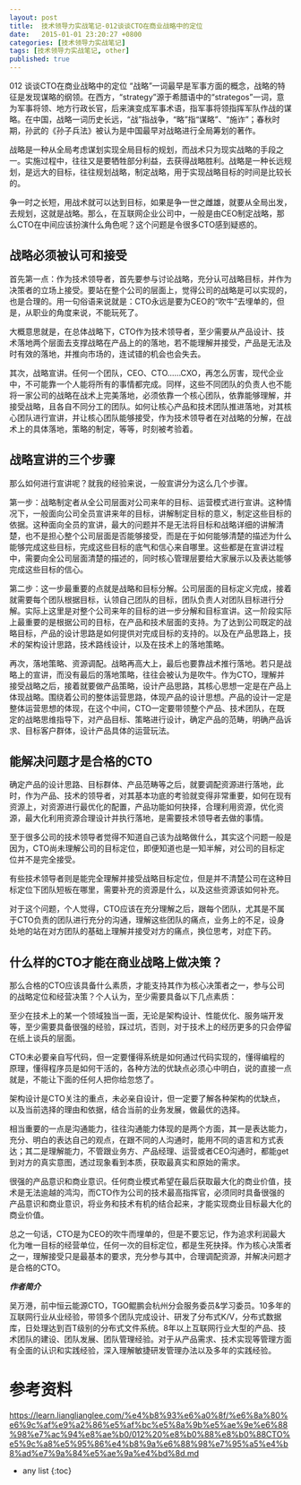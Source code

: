 ```yaml
---
layout: post
title:  技术领导力实战笔记-012谈谈CTO在商业战略中的定位
date:   2015-01-01 23:20:27 +0800
categories: [技术领导力实战笔记]
tags: [技术领导力实战笔记, other]
published: true
---
```




012 谈谈CTO在商业战略中的定位
“战略”一词最早是军事方面的概念，战略的特征是发现谋略的纲领。在西方，“strategy”源于希腊语中的“strategos”一词，意为军事将领、地方行政长官，后来演变成军事术语，指军事将领指挥军队作战的谋略。在中国，战略一词历史长远，“战”指战争，“略”指“谋略”、“施诈”；春秋时期，孙武的《孙子兵法》被认为是中国最早对战略进行全局筹划的著作。

战略是一种从全局考虑谋划实现全局目标的规划，而战术只为现实战略的手段之一。实施过程中，往往又是要牺牲部分利益，去获得战略胜利。战略是一种长远规划，是远大的目标，往往规划战略，制定战略，用于实现战略目标的时间是比较长的。

争一时之长短，用战术就可以达到目标，如果是争一世之雌雄，就要从全局出发，去规划，这就是战略。那么，在互联网企业公司中，一般是由CEO制定战略，那么CTO在中间应该扮演什么角色呢？这个问题是令很多CTO感到疑惑的。

## 战略必须被认可和接受

首先第一点：作为技术领导者，首先要参与讨论战略，充分认可战略目标，并作为决策者的立场上接受。要站在整个公司的层面上，觉得公司的战略是可以实现的，也是合理的。用一句俗语来说就是：CTO永远是要为CEO的“吹牛”去埋单的，但是，从职业的角度来说，不能玩死了。

大概意思就是，在总体战略下，CTO作为技术领导者，至少需要从产品设计、技术落地两个层面去支撑战略在产品上的的落地，若不能理解并接受，产品是无法及时有效的落地，并推向市场的，连试错的机会也会失去。

其次，战略宣讲。任何一个团队，CEO、CTO……CXO，再怎么厉害，现代企业中，不可能靠一个人能将所有的事情都完成。同样，这些不同团队的负责人也不能将一家公司的战略在战术上完美落地，必须依靠一个核心团队，依靠能够理解，并接受战略，且各自不同分工的团队。如何让核心产品和技术团队推进落地，对其核心团队进行宣讲，并让核心团队能够接受，作为技术领导者在对战略的分解，在战术上的具体落地，策略的制定，等等，时刻被考验着。

## 战略宣讲的三个步骤

那么如何进行宣讲呢？就我的经验来说，一般宣讲分为这么几个步骤。

第一步：战略制定者从全公司层面对公司来年的目标、运营模式进行宣讲。这种情况下，一般面向公司全员宣讲来年的目标，讲解制定目标的意义，制定这些目标的依据。这种面向全员的宣讲，最大的问题并不是无法将目标和战略详细的讲解清楚，也不是担心整个公司层面是否能够接受，而是在于如何能够清楚的描述为什么能够完成这些目标，完成这些目标的底气和信心来自哪里。这些都是在宣讲过程中，需要向全公司层面清楚的描述的，同时核心管理层要给大家展示以及表达能够完成这些目标的信心。

第二步：这一步最重要的点就是战略和目标分解。公司层面的目标定义完成，接着就需要每个团队根据目标，认领自己团队的目标，团队负责人对团队目标进行分解。实际上这里是对整个公司来年的目标的进一步分解和目标宣讲。这一阶段实际上最重要的是根据公司的目标，在产品和技术层面的支持。为了达到公司既定的战略目标，产品的设计思路是如何提供对完成目标的支持的。以及在产品思路上，技术的架构设计思路，技术路线设计，以及在技术上的落地策略。

再次，落地策略、资源调配。战略再高大上，最后也要靠战术推行落地。若只是战略上的宣讲，而没有最后的落地策略，往往会被认为是吹牛。作为CTO，理解并接受战略之后，接着就要做产品策略，设计产品思路，其核心思想一定是在产品上体现战略。围绕着公司的整体运营思路，体现产品的设计思想。产品的设计一定是整体运营思想的体现，在这个中间，CTO一定要带领整个产品、技术团队，在既定的战略思维指导下，对产品目标、策略进行设计，确定产品的范畴，明确产品诉求、目标客户群体，设计产品具体的运营玩法。

## 能解决问题才是合格的CTO

确定产品的设计思路、目标群体、产品范畴等之后，就要调配资源进行落地，此时，作为产品、技术的领导者，对其基本功底的考验就变得非常重要，如何在现有资源上，对资源进行最优化的配置，产品功能如何抉择，合理利用资源，优化资源，最大化利用资源合理设计并执行落地，是需要技术领导者去做的事情。

至于很多公司的技术领导者觉得不知道自己该为战略做什么，其实这个问题一般是因为，CTO尚未理解公司的目标定位，即便知道也是一知半解，对公司的目标定位并不是完全接受。

有些技术领导者则是能完全理解并接受战略目标定位，但是并不清楚公司在这种目标定位下团队短板在哪里，需要补充的资源是什么，以及这些资源该如何补充。

对于这个问题，个人觉得，CTO应该在充分理解之后，跟每个团队，尤其是不属于CTO负责的团队进行充分的沟通，理解这些团队的痛点，业务上的不足，设身处地的站在对方团队的基础上理解并接受对方的痛点，换位思考，对症下药。

## 什么样的CTO才能在商业战略上做决策？

那么合格的CTO应该具备什么素质，才能支持其作为核心决策者之一，参与公司的战略定位和经营决策？个人认为，至少需要具备以下几点素质：

至少在技术上的某一个领域独当一面，无论是架构设计、性能优化、服务端开发等，至少需要具备很强的经验，踩过坑，否则，对于技术上的经历更多的只会停留在纸上谈兵的层面。

CTO未必要亲自写代码，但一定要懂得系统是如何通过代码实现的，懂得编程的原理，懂得程序员是如何干活的，各种方法的优缺点必须心中明白，说的直接一点就是，不能让下面的任何人把你给忽悠了。

架构设计是CTO关注的重点，未必亲自设计，但一定要了解各种架构的优缺点，以及当前选择的理由和依据，结合当前的业务发展，做最优的选择。

相当重要的一点是沟通能力，往往沟通能力体现的是两个方面，其一是表达能力，充分、明白的表达自己的观点，在跟不同的人沟通时，能用不同的语言和方式表达；其二是理解能力，不管跟业务方、产品经理、运营或者CEO沟通时，都能get到对方的真实意图，透过现象看到本质，获取最真实和原始的需求。

很强的产品意识和商业意识。任何商业模式希望在最后获取最大化的商业价值，技术是无法逾越的鸿沟，而CTO作为公司的技术最高指挥官，必须同时具备很强的产品意识和商业意识，将业务和技术有机的结合起来，才能实现商业目标最大化的商业价值。

总之一句话，CTO是为CEO的吹牛而埋单的，但是不要忘记，作为追求利润最大化为唯一目标的经营单位，任何一次的目标定位，都是生死抉择。作为核心决策者之一，理解接受只是最基本的要求，充分参与其中，合理调配资源，并解决问题才是合格的CTO。

***作者简介***

吴万港，前中恒云能源CTO，TGO鲲鹏会杭州分会服务委员&学习委员。10多年的互联网行业从业经验，带领多个团队完成设计、研发了分布式K/V，分布式数据库，日处理达到百T级别的分布式文件系统。8年以上互联网行业大型的产品、技术团队的建设、团队发展、团队管理经验。对于从产品需求、技术实现等管理方面有全面的认识和实践经验，深入理解敏捷研发管理办法以及多年的实践经验。




# 参考资料

https://learn.lianglianglee.com/%e4%b8%93%e6%a0%8f/%e6%8a%80%e6%9c%af%e9%a2%86%e5%af%bc%e5%8a%9b%e5%ae%9e%e6%88%98%e7%ac%94%e8%ae%b0/012%20%e8%b0%88%e8%b0%88CTO%e5%9c%a8%e5%95%86%e4%b8%9a%e6%88%98%e7%95%a5%e4%b8%ad%e7%9a%84%e5%ae%9a%e4%bd%8d.md

* any list
{:toc}
